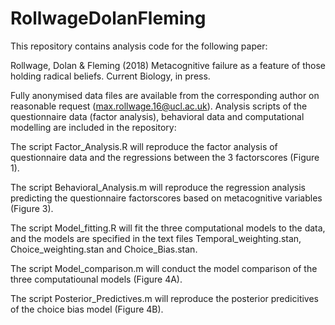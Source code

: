 # RollwageDolanFleming

This repository contains analysis code for the following paper:

Rollwage, Dolan & Fleming (2018) Metacognitive failure as a feature of those holding radical beliefs. Current Biology, in press. 

Fully anonymised data files are available from the corresponding author on reasonable request (max.rollwage.16@ucl.ac.uk). 
Analysis scripts of the questionnaire data (factor analysis), behavioral data and computational modelling are included in the repository: 

The script Factor_Analysis.R will reproduce the factor analysis of questionnaire data and the regressions between the 3 factorscores (Figure 1). 

The script Behavioral_Analysis.m will reproduce the regression analysis predicting the questionnaire factorscores based on metacognitive variables (Figure 3). 

The script Model_fitting.R will fit the three computational models to the data, and the models are specified in the text files Temporal_weighting.stan, Choice_weighting.stan and Choice_Bias.stan. 

The script Model_comparison.m will conduct the model comparison of the three computatiounal models (Figure 4A).

The script Posterior_Predictives.m will reproduce the posterior predicitives of the choice bias model (Figure 4B).
